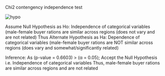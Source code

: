 Chi2 contengency independence test

![hypo](https://github.com/sailu708d/hypotestQ3.ipynb/assets/150150576/e8228b9d-f1f1-498a-a43f-abce8badfee8)

Assume Null Hypothesis as Ho: Independence of categorical variables (male-female buyer rations are similar across regions (does not vary and are not related) Thus Alternate Hypothesis as Ha:
Dependence of categorical variables (male-female buyer rations are NOT similar across regions (does vary and somewhat/significantly related)

Inference: As (p-value = 0.6603) > (α = 0.05); Accept the Null Hypothesis i.e. Independence of categorical variables Thus, male-female buyer rations are similar across regions and are not related
